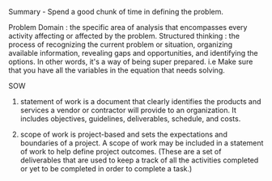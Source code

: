 Summary - Spend a good chunk of time in defining the problem.

Problem Domain : the specific area of analysis that encompasses every activity affecting or affected by the problem.
Structured thinking : the process of recognizing the current problem or situation, organizing available information, revealing gaps and opportunities, and identifying the options. In other words, it's a way of being super prepared. i.e Make sure that you have all the variables in the equation that needs solving.

SOW

1. statement of work is a document that clearly identifies the products and services a vendor or contractor will provide to an organization. It includes objectives, guidelines, deliverables, schedule, and costs. 

2. scope of work is project-based and sets the expectations and boundaries of a project. A scope of work may be included in a statement of work to help define project outcomes. (These are a set of deliverables that are used to keep a track of all the activities completed or yet to be completed in order to complete a task.)